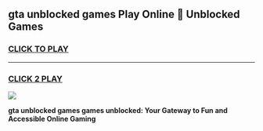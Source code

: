 
## gta unblocked games Play Online 👋 Unblocked Games
<h3>
<a href="https://premium.freeplayer.one?title=gta_unblocked_games&ref=19F">CLICK TO PLAY</a></h3>
<hr>

<h3>
<a href="https://premium.freeplayer.one?title=gta_unblocked_games&ref=19F">CLICK 2 PLAY</a>
  
</h3>

<a href="https://premium.freeplayer.one?title=gta_unblocked_games&ref=19F"><img src="https://clearcache.store/games.png"></a>


**gta unblocked games games unblocked: Your Gateway to Fun and Accessible Online Gaming**
